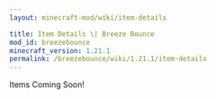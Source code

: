 ```yaml
---
layout: minecraft-mod/wiki/item-details

title: Item Details \| Breeze Bounce
mod_id: breezebounce
minecraft_version: 1.21.1
permalink: /breezebounce/wiki/1.21.1/item-details
---
```


Items Coming Soon!